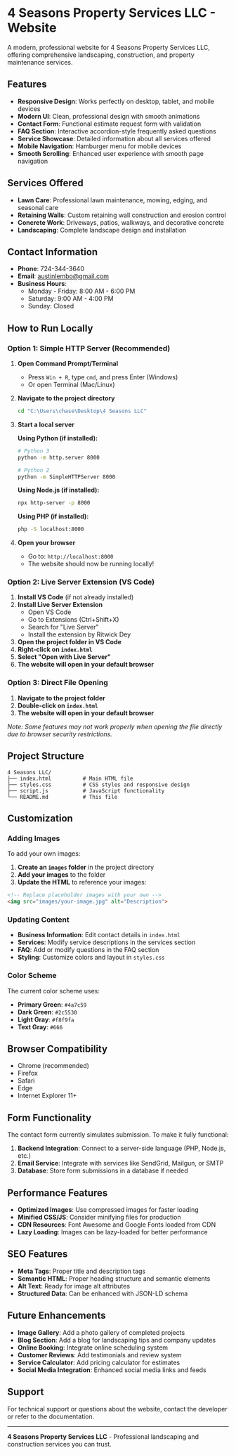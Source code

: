 # 4 Seasons Property Services LLC - Website

A modern, professional website for 4 Seasons Property Services LLC, offering comprehensive landscaping, construction, and property maintenance services.

## Features

- **Responsive Design**: Works perfectly on desktop, tablet, and mobile devices
- **Modern UI**: Clean, professional design with smooth animations
- **Contact Form**: Functional estimate request form with validation
- **FAQ Section**: Interactive accordion-style frequently asked questions
- **Service Showcase**: Detailed information about all services offered
- **Mobile Navigation**: Hamburger menu for mobile devices
- **Smooth Scrolling**: Enhanced user experience with smooth page navigation

## Services Offered

- **Lawn Care**: Professional lawn maintenance, mowing, edging, and seasonal care
- **Retaining Walls**: Custom retaining wall construction and erosion control
- **Concrete Work**: Driveways, patios, walkways, and decorative concrete
- **Landscaping**: Complete landscape design and installation

## Contact Information

- **Phone**: 724-344-3640
- **Email**: austinlembo@gmail.com
- **Business Hours**: 
  - Monday - Friday: 8:00 AM - 6:00 PM
  - Saturday: 9:00 AM - 4:00 PM
  - Sunday: Closed

## How to Run Locally

### Option 1: Simple HTTP Server (Recommended)

1. **Open Command Prompt/Terminal**
   - Press `Win + R`, type `cmd`, and press Enter (Windows)
   - Or open Terminal (Mac/Linux)

2. **Navigate to the project directory**
   ```bash
   cd "C:\Users\chase\Desktop\4 Seasons LLC"
   ```

3. **Start a local server**
   
   **Using Python (if installed):**
   ```bash
   # Python 3
   python -m http.server 8000
   
   # Python 2
   python -m SimpleHTTPServer 8000
   ```
   
   **Using Node.js (if installed):**
   ```bash
   npx http-server -p 8000
   ```
   
   **Using PHP (if installed):**
   ```bash
   php -S localhost:8000
   ```

4. **Open your browser**
   - Go to: `http://localhost:8000`
   - The website should now be running locally!

### Option 2: Live Server Extension (VS Code)

1. **Install VS Code** (if not already installed)
2. **Install Live Server Extension**
   - Open VS Code
   - Go to Extensions (Ctrl+Shift+X)
   - Search for "Live Server"
   - Install the extension by Ritwick Dey
3. **Open the project folder in VS Code**
4. **Right-click on `index.html`**
5. **Select "Open with Live Server"**
6. **The website will open in your default browser**

### Option 3: Direct File Opening

1. **Navigate to the project folder**
2. **Double-click on `index.html`**
3. **The website will open in your default browser**

*Note: Some features may not work properly when opening the file directly due to browser security restrictions.*

## Project Structure

```
4 Seasons LLC/
├── index.html          # Main HTML file
├── styles.css          # CSS styles and responsive design
├── script.js           # JavaScript functionality
└── README.md           # This file
```

## Customization

### Adding Images
To add your own images:

1. **Create an `images` folder** in the project directory
2. **Add your images** to the folder
3. **Update the HTML** to reference your images:

```html
<!-- Replace placeholder images with your own -->
<img src="images/your-image.jpg" alt="Description">
```

### Updating Content
- **Business Information**: Edit contact details in `index.html`
- **Services**: Modify service descriptions in the services section
- **FAQ**: Add or modify questions in the FAQ section
- **Styling**: Customize colors and layout in `styles.css`

### Color Scheme
The current color scheme uses:
- **Primary Green**: `#4a7c59`
- **Dark Green**: `#2c5530`
- **Light Gray**: `#f8f9fa`
- **Text Gray**: `#666`

## Browser Compatibility

- Chrome (recommended)
- Firefox
- Safari
- Edge
- Internet Explorer 11+

## Form Functionality

The contact form currently simulates submission. To make it fully functional:

1. **Backend Integration**: Connect to a server-side language (PHP, Node.js, etc.)
2. **Email Service**: Integrate with services like SendGrid, Mailgun, or SMTP
3. **Database**: Store form submissions in a database if needed

## Performance Features

- **Optimized Images**: Use compressed images for faster loading
- **Minified CSS/JS**: Consider minifying files for production
- **CDN Resources**: Font Awesome and Google Fonts loaded from CDN
- **Lazy Loading**: Images can be lazy-loaded for better performance

## SEO Features

- **Meta Tags**: Proper title and description tags
- **Semantic HTML**: Proper heading structure and semantic elements
- **Alt Text**: Ready for image alt attributes
- **Structured Data**: Can be enhanced with JSON-LD schema

## Future Enhancements

- **Image Gallery**: Add a photo gallery of completed projects
- **Blog Section**: Add a blog for landscaping tips and company updates
- **Online Booking**: Integrate online scheduling system
- **Customer Reviews**: Add testimonials and review system
- **Service Calculator**: Add pricing calculator for estimates
- **Social Media Integration**: Enhanced social media links and feeds

## Support

For technical support or questions about the website, contact the developer or refer to the documentation.

---

**4 Seasons Property Services LLC** - Professional landscaping and construction services you can trust. 